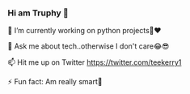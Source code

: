 ### Hi am Truphy 👋  



 🔭 I’m currently working on python projects🐍❤️  
 
  💬 Ask me about tech..otherwise I don't care😂😎  
  
  📫 Hit me up on Twitter https://twitter.com/teekerry1  
  
  ⚡ Fun fact: Am really smart🧠 

